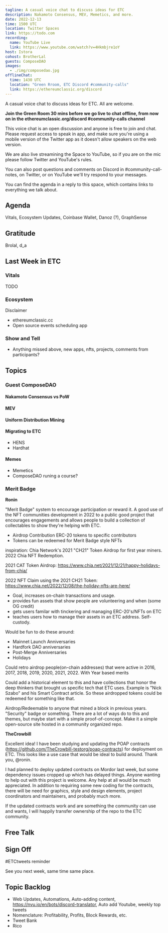 ```yaml
---
tagline: A casual voice chat to discuss ideas for ETC
description: Nakamoto Consensus, MEV, Memetics, and more.
date: 2022-12-13
time: 1500 UTC
location: Twitter Spaces
link: https://todo.com
recording:
  name: YouTube Live
  link: https://www.youtube.com/watch?v=4Hkmbjre1oY
host: Istora
cohost: BrotherLal
guests: ComposeDAO
images:
  - ./img/composedao.jpg
offlineChat:
  time: 1430 UTC
  location: "Green Rroom, ETC Discord #community-calls"
  link: https://ethereumclassic.org/discord
---
```


A casual voice chat to discuss ideas for ETC. All are welcome.

**Join the Green Room 30 mins before we go live to chat offline, from now on in the ethereumclassic.org/discord #community-calls channel**

This voice chat is an open discussion and anyone is free to join and chat. Please request access to speak in app, and make sure you're using a mobile version of the Twitter app as it doesn't allow speakers on the web version.

We are also live streamining the Space to YouTube, so if you are on the mic please follow Twitter and YouTube's rules.

You can also post questions and comments on Discord in #community-call-notes, on Twitter, or on YouTube we'll try respond to your messages.

You can find the agenda in a reply to this space, which contains links to everything we talk about.

## Agenda

Vitals, Ecosystem Updates, Coinbase Wallet, Danoz (?), GraphSense

## Gratitude

Brolal, d_a

## Last Week in ETC

### Vitals

TODO

### Ecosystem

Disclaimer

- ethereumclassic.cc
- Open source events scheduling app

### Show and Tell

- Anything missed above, new apps, nfts, projects, comments from participants?

## Topics

### Guest ComposeDAO

#### Nakamoto Consensus vs PoW

#### MEV

#### Uniform Distribution Mining

#### Migrating to ETC

- HENS
- Hardhat

#### Memes

- Memetics
- ComposeDAO runing a course?

### Merit Badge

**Ronin**

"Merit Badge" system to encourage participation or reward it. A good use of the NFT communities development in 2022 to a public good project that encourages engagements and allows people to build a collection of collectables to show they're helping with ETC.

- Airdrop Contribution ERC-20 tokens to specific contributors
- Tokens can be redeemed for Merit Badge style NFTs

inspiration: Chia Network's 2021 "CH21" Token Airdrop for first year miners. 2022 Chia NFT Redemption.

2021 CAT Token Airdrop: https://www.chia.net/2021/12/21/happy-holidays-from-chia/

2022 NFT Claim using the 2021 CH21 Token: https://www.chia.net/2022/12/08/the-holiday-nfts-are-here/

- Goal, increases on-chain transactions and usage.
- provides fun assets that show people are volunteering and when (some OG credit)
- gets users familar with tinckering and managing ERC-20's/NFTs on ETC
- teaches users how to manage their assets in an ETC address. Self-custody.

Would be fun to do these around:

- Mainnet Launch Anniversaries
- Hardfork DAO anniversaries
- Post-Merge Anniversaries
- Holidays

Could retro airdrop people(on-chain addresses) that were active in 2016, 2017, 2018, 2019, 2020, 2021, 2022. With Year based merits

Could add a historical element to this and have collections that honor the deep thinkers that brought us specific tech that ETC uses. Example is "Nick Szabo" and his Smart Contract article. So these airdropped tokens could be redeemed for something like that.

Airdrop/Redeemable to anyone that mined a block in previous years. "Security" badge or something. There are a lot of ways do to this and themes, but maybe start with a simple proof-of-concept. Make it a simple open-source site hosted in a community organized repo.

**TheCrowbill**

Excellent idea! I have been studying and updating the POAP contracts (https://github.com/TheCrowbill-testorg/poap-contracts) for deployment on ETC. This looks like a use case that would be ideal to build around. Thank you, @ronin.

I had planned to deploy updated contracts on Mordor last week, but some dependency issues cropped up which has delayed things. Anyone wanting to help out with this project is welcome. Any help at all would be much appreciated. In addition to requiring some new coding for the contracts, there will be need for graphics, style and design elements, project coordinators and maintainers, and probably much more.

If the updated contracts work and are something the community can use and wants, I will happily transfer ownership of the repo to the ETC community.

## Free Talk

## Sign Off

#ETCtweets reminder

See you next week, same time same place.

## Topic Backlog

- Web Updates, Automations, Auto-adding content, https://nvu.io/en/bots/discord-translator, Auto add Youtube, weekly top tweets
- Nomenclature: Profitability, Profits, Block Rewards, etc.
- Tweet Bank
- Rico
